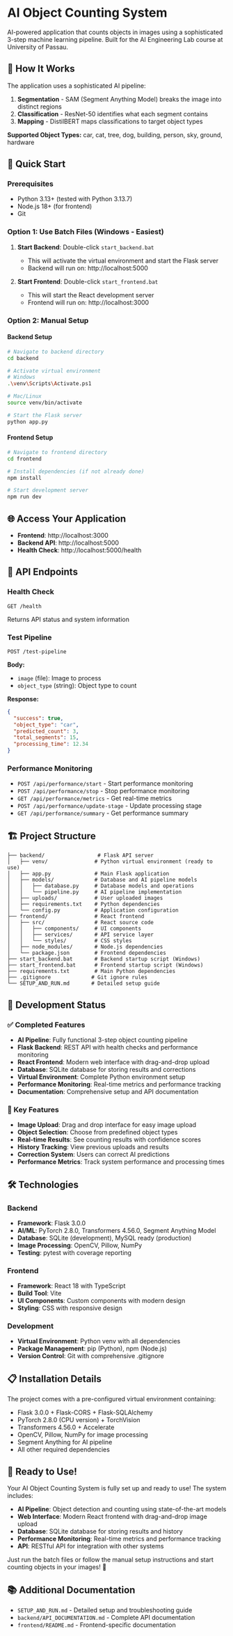 # AI Object Counting System

AI-powered application that counts objects in images using a sophisticated 3-step machine learning pipeline. Built for the AI Engineering Lab course at University of Passau.

## 🧠 How It Works

The application uses a sophisticated AI pipeline:

1. **Segmentation** - SAM (Segment Anything Model) breaks the image into distinct regions
2. **Classification** - ResNet-50 identifies what each segment contains  
3. **Mapping** - DistilBERT maps classifications to target object types

**Supported Object Types:** car, cat, tree, dog, building, person, sky, ground, hardware

## 🚀 Quick Start

### Prerequisites
- Python 3.13+ (tested with Python 3.13.7)
- Node.js 18+ (for frontend)
- Git

### Option 1: Use Batch Files (Windows - Easiest)

1. **Start Backend**: Double-click `start_backend.bat`
   - This will activate the virtual environment and start the Flask server
   - Backend will run on: http://localhost:5000

2. **Start Frontend**: Double-click `start_frontend.bat`
   - This will start the React development server
   - Frontend will run on: http://localhost:3000

### Option 2: Manual Setup

#### Backend Setup
```bash
# Navigate to backend directory
cd backend

# Activate virtual environment
# Windows
.\venv\Scripts\Activate.ps1

# Mac/Linux
source venv/bin/activate

# Start the Flask server
python app.py
```

#### Frontend Setup
```bash
# Navigate to frontend directory
cd frontend

# Install dependencies (if not already done)
npm install

# Start development server
npm run dev
```

## 🌐 Access Your Application

- **Frontend**: http://localhost:3000
- **Backend API**: http://localhost:5000
- **Health Check**: http://localhost:5000/health

## 📡 API Endpoints

### Health Check
```
GET /health
```
Returns API status and system information

### Test Pipeline  
```
POST /test-pipeline
```
**Body:** 
- `image` (file): Image to process
- `object_type` (string): Object type to count

**Response:**
```json
{
  "success": true,
  "object_type": "car",
  "predicted_count": 3,
  "total_segments": 15,
  "processing_time": 12.34
}
```

### Performance Monitoring
- `POST /api/performance/start` - Start performance monitoring
- `POST /api/performance/stop` - Stop performance monitoring
- `GET /api/performance/metrics` - Get real-time metrics
- `POST /api/performance/update-stage` - Update processing stage
- `GET /api/performance/summary` - Get performance summary

## 🏗️ Project Structure

```
├── backend/                 # Flask API server
│   ├── venv/               # Python virtual environment (ready to use)
│   ├── app.py              # Main Flask application
│   ├── models/             # Database and AI pipeline models
│   │   ├── database.py     # Database models and operations
│   │   └── pipeline.py     # AI pipeline implementation
│   ├── uploads/            # User uploaded images
│   ├── requirements.txt    # Python dependencies
│   └── config.py           # Application configuration
├── frontend/               # React frontend
│   ├── src/                # React source code
│   │   ├── components/     # UI components
│   │   ├── services/       # API service layer
│   │   └── styles/         # CSS styles
│   ├── node_modules/       # Node.js dependencies
│   └── package.json        # Frontend dependencies
├── start_backend.bat       # Backend startup script (Windows)
├── start_frontend.bat      # Frontend startup script (Windows)
├── requirements.txt        # Main Python dependencies
├── .gitignore             # Git ignore rules
└── SETUP_AND_RUN.md       # Detailed setup guide
```

## 🔧 Development Status

### ✅ Completed Features
- **AI Pipeline**: Fully functional 3-step object counting pipeline
- **Flask Backend**: REST API with health checks and performance monitoring
- **React Frontend**: Modern web interface with drag-and-drop upload
- **Database**: SQLite database for storing results and corrections
- **Virtual Environment**: Complete Python environment setup
- **Performance Monitoring**: Real-time metrics and performance tracking
- **Documentation**: Comprehensive setup and API documentation

### 🎯 Key Features
- **Image Upload**: Drag and drop interface for easy image upload
- **Object Selection**: Choose from predefined object types
- **Real-time Results**: See counting results with confidence scores
- **History Tracking**: View previous uploads and results
- **Correction System**: Users can correct AI predictions
- **Performance Metrics**: Track system performance and processing times

## 🛠️ Technologies

### Backend
- **Framework**: Flask 3.0.0
- **AI/ML**: PyTorch 2.8.0, Transformers 4.56.0, Segment Anything Model
- **Database**: SQLite (development), MySQL ready (production)
- **Image Processing**: OpenCV, Pillow, NumPy
- **Testing**: pytest with coverage reporting

### Frontend
- **Framework**: React 18 with TypeScript
- **Build Tool**: Vite
- **UI Components**: Custom components with modern design
- **Styling**: CSS with responsive design

### Development
- **Virtual Environment**: Python venv with all dependencies
- **Package Management**: pip (Python), npm (Node.js)
- **Version Control**: Git with comprehensive .gitignore

## 📋 Installation Details

The project comes with a pre-configured virtual environment containing:
- Flask 3.0.0 + Flask-CORS + Flask-SQLAlchemy
- PyTorch 2.8.0 (CPU version) + TorchVision
- Transformers 4.56.0 + Accelerate
- OpenCV, Pillow, NumPy for image processing
- Segment Anything for AI pipeline
- All other required dependencies

## 🎉 Ready to Use!

Your AI Object Counting System is fully set up and ready to use! The system includes:

- **AI Pipeline**: Object detection and counting using state-of-the-art models
- **Web Interface**: Modern React frontend with drag-and-drop image upload
- **Database**: SQLite database for storing results and history
- **Performance Monitoring**: Real-time metrics and performance tracking
- **API**: RESTful API for integration with other systems

Just run the batch files or follow the manual setup instructions and start counting objects in your images! 🚀

## 📚 Additional Documentation

- `SETUP_AND_RUN.md` - Detailed setup and troubleshooting guide
- `backend/API_DOCUMENTATION.md` - Complete API documentation
- `frontend/README.md` - Frontend-specific documentation